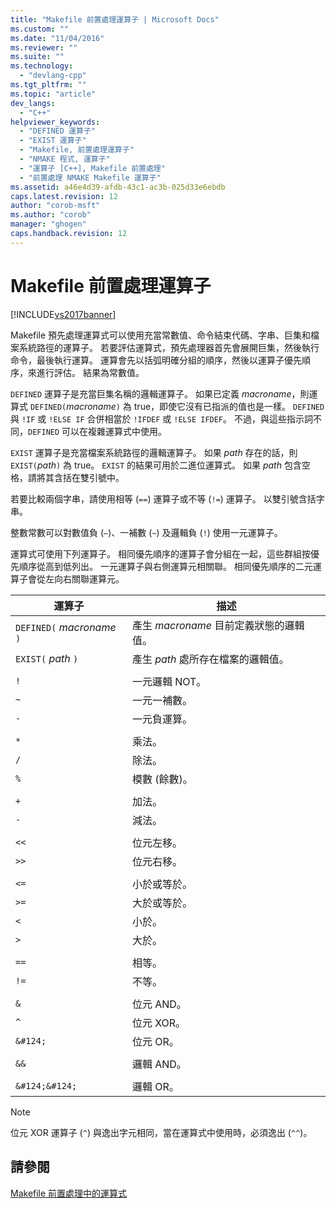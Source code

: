 ```yaml
---
title: "Makefile 前置處理運算子 | Microsoft Docs"
ms.custom: ""
ms.date: "11/04/2016"
ms.reviewer: ""
ms.suite: ""
ms.technology: 
  - "devlang-cpp"
ms.tgt_pltfrm: ""
ms.topic: "article"
dev_langs: 
  - "C++"
helpviewer_keywords: 
  - "DEFINED 運算子"
  - "EXIST 運算子"
  - "Makefile, 前置處理運算子"
  - "NMAKE 程式, 運算子"
  - "運算子 [C++], Makefile 前置處理"
  - "前置處理 NMAKE Makefile 運算子"
ms.assetid: a46e4d39-afdb-43c1-ac3b-025d33e6ebdb
caps.latest.revision: 12
author: "corob-msft"
ms.author: "corob"
manager: "ghogen"
caps.handback.revision: 12
---
```

# Makefile 前置處理運算子
[!INCLUDE[vs2017banner](../assembler/inline/includes/vs2017banner.md)]

Makefile 預先處理運算式可以使用充當常數值、命令結束代碼、字串、巨集和檔案系統路徑的運算子。  若要評估運算式，預先處理器首先會展開巨集，然後執行命令，最後執行運算。  運算會先以括弧明確分組的順序，然後以運算子優先順序，來進行評估。  結果為常數值。  
  
 `DEFINED` 運算子是充當巨集名稱的邏輯運算子。  如果已定義 *macroname*，則運算式 `DEFINED(`*macroname*`)` 為 true，即使它沒有已指派的值也是一樣。  `DEFINED` 與 `!IF` 或 `!ELSE IF` 合併相當於 `!IFDEF` 或 `!ELSE IFDEF`。  不過，與這些指示詞不同，`DEFINED` 可以在複雜運算式中使用。  
  
 `EXIST` 運算子是充當檔案系統路徑的邏輯運算子。  如果 *path* 存在的話，則 `EXIST(`*path*`)` 為 true。  `EXIST` 的結果可用於二進位運算式。  如果 *path* 包含空格，請將其含括在雙引號中。  
  
 若要比較兩個字串，請使用相等 \(`==`\) 運算子或不等 \(`!=`\) 運算子。  以雙引號含括字串。  
  
 整數常數可以對數值負 \(`–`\)、一補數 \(`~`\) 及邏輯負 \(`!`\) 使用一元運算子。  
  
 運算式可使用下列運算子。  相同優先順序的運算子會分組在一起，這些群組按優先順序從高到低列出。  一元運算子與右側運算元相關聯。  相同優先順序的二元運算子會從左向右關聯運算元。  
  
|運算子|描述|  
|---------|--------|  
|`DEFINED(` *macroname* `)`|產生 *macroname* 目前定義狀態的邏輯值。|  
|`EXIST(` *path* `)`|產生 *path* 處所存在檔案的邏輯值。|  
|||  
|`!`|一元邏輯 NOT。|  
|`~`|一元一補數。|  
|`-`|一元負運算。|  
|||  
|`*`|乘法。|  
|`/`|除法。|  
|`%`|模數 \(餘數\)。|  
|||  
|`+`|加法。|  
|`-`|減法。|  
|||  
|`<<`|位元左移。|  
|`>>`|位元右移。|  
|||  
|`<=`|小於或等於。|  
|`>=`|大於或等於。|  
|`<`|小於。|  
|`>`|大於。|  
|||  
|`==`|相等。|  
|`!=`|不等。|  
|||  
|`&`|位元 AND。|  
|`^`|位元 XOR。|  
|`&#124;`|位元 OR。|  
|||  
|`&&`|邏輯 AND。|  
|||  
|`&#124;&#124;`|邏輯 OR。|  
  
> [!NOTE]
>  位元 XOR 運算子 \(`^`\) 與逸出字元相同，當在運算式中使用時，必須逸出 \(`^^`\)。  
  
## 請參閱  
 [Makefile 前置處理中的運算式](../build/expressions-in-makefile-preprocessing.md)